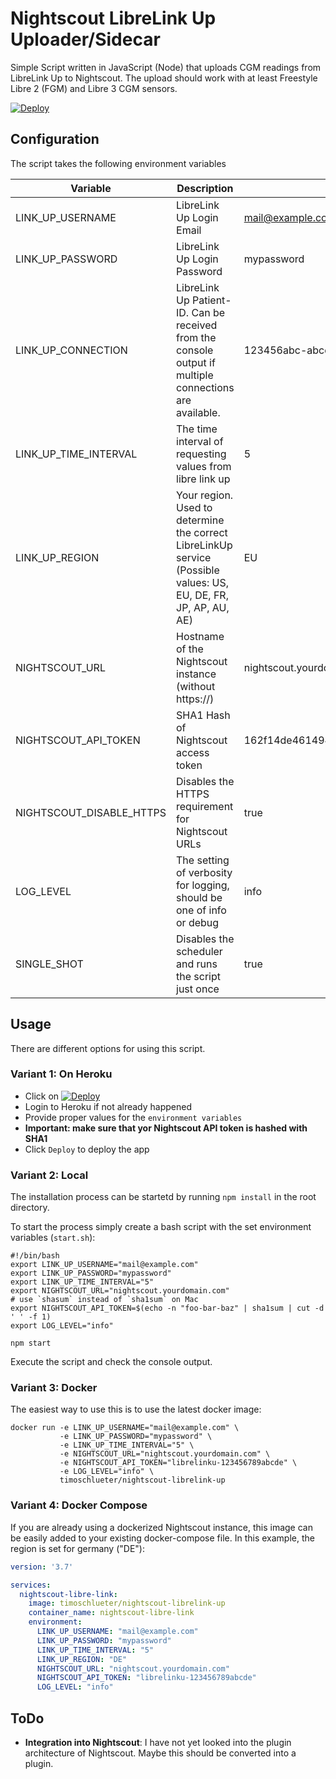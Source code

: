 # Nightscout LibreLink Up Uploader/Sidecar

Simple Script written in JavaScript (Node) that uploads CGM readings from LibreLink Up to Nightscout. The upload should
work with at least Freestyle Libre 2 (FGM) and Libre 3 CGM sensors.

[![Deploy](https://www.herokucdn.com/deploy/button.svg)][heroku]

## Configuration

The script takes the following environment variables

| Variable                 | Description                                                                                                      | Example                                  | Required |
|--------------------------|------------------------------------------------------------------------------------------------------------------|------------------------------------------|----------|
| LINK_UP_USERNAME         | LibreLink Up Login Email                                                                                         | mail@example.com                         | X        |
| LINK_UP_PASSWORD         | LibreLink Up Login Password                                                                                      | mypassword                               | X        |
| LINK_UP_CONNECTION       | LibreLink Up Patient-ID. Can be received from the console output if multiple connections are available.          | 123456abc-abcd-efgh-7891def              |          |
| LINK_UP_TIME_INTERVAL    | The time interval of requesting values from libre link up                                                        | 5                                        |          |
| LINK_UP_REGION           | Your region. Used to determine the correct LibreLinkUp service (Possible values: US, EU, DE, FR, JP, AP, AU, AE) | EU                                       |          |
| NIGHTSCOUT_URL           | Hostname of the Nightscout instance (without https://)                                                           | nightscout.yourdomain.com                | X        |
| NIGHTSCOUT_API_TOKEN     | SHA1 Hash of Nightscout access token                                                                             | 162f14de46149447c3338a8286223de407e3b2fa | X        |
| NIGHTSCOUT_DISABLE_HTTPS | Disables the HTTPS requirement for Nightscout URLs                                                               | true                                     |          |
| LOG_LEVEL                | The setting of verbosity for logging, should be one of info or debug                                             | info                                     |          |
| SINGLE_SHOT              | Disables the scheduler and runs the script just once                                                             | true                                     |          |

## Usage

There are different options for using this script.

### Variant 1: On Heroku

- Click on [![Deploy](https://www.herokucdn.com/deploy/button.svg)][heroku]
- Login to Heroku if not already happened
- Provide proper values for the `environment variables`
- **Important: make sure that yor Nightscout API token is hashed with SHA1**
- Click `Deploy` to deploy the app

### Variant 2: Local

The installation process can be startetd by running `npm install` in the root directory.

To start the process simply create a bash script with the set environment variables (`start.sh`):

```shell
#!/bin/bash
export LINK_UP_USERNAME="mail@example.com"
export LINK_UP_PASSWORD="mypassword"
export LINK_UP_TIME_INTERVAL="5"
export NIGHTSCOUT_URL="nightscout.yourdomain.com"
# use `shasum` instead of `sha1sum` on Mac
export NIGHTSCOUT_API_TOKEN=$(echo -n "foo-bar-baz" | sha1sum | cut -d ' ' -f 1)
export LOG_LEVEL="info"

npm start
```

Execute the script and check the console output.

### Variant 3: Docker

The easiest way to use this is to use the latest docker image:

```shell
docker run -e LINK_UP_USERNAME="mail@example.com" \
           -e LINK_UP_PASSWORD="mypassword" \
           -e LINK_UP_TIME_INTERVAL="5" \
           -e NIGHTSCOUT_URL="nightscout.yourdomain.com" \
           -e NIGHTSCOUT_API_TOKEN="librelinku-123456789abcde" \
           -e LOG_LEVEL="info" \
           timoschlueter/nightscout-librelink-up
```

### Variant 4: Docker Compose

If you are already using a dockerized Nightscout instance, this image can be easily added to your existing
docker-compose file. In this example, the region is set for germany ("DE"):

```yaml
version: '3.7'

services:
  nightscout-libre-link:
    image: timoschlueter/nightscout-librelink-up
    container_name: nightscout-libre-link
    environment:
      LINK_UP_USERNAME: "mail@example.com"
      LINK_UP_PASSWORD: "mypassword"
      LINK_UP_TIME_INTERVAL: "5"
      LINK_UP_REGION: "DE"
      NIGHTSCOUT_URL: "nightscout.yourdomain.com"
      NIGHTSCOUT_API_TOKEN: "librelinku-123456789abcde"
      LOG_LEVEL: "info"
```

## ToDo

- **Integration into Nightscout**: I have not yet looked into the plugin architecture of Nightscout. Maybe this should
  be converted into a plugin.

[heroku]: https://heroku.com/deploy?template=https://github.com/durgok/nightscout-librelink-up_Dur
